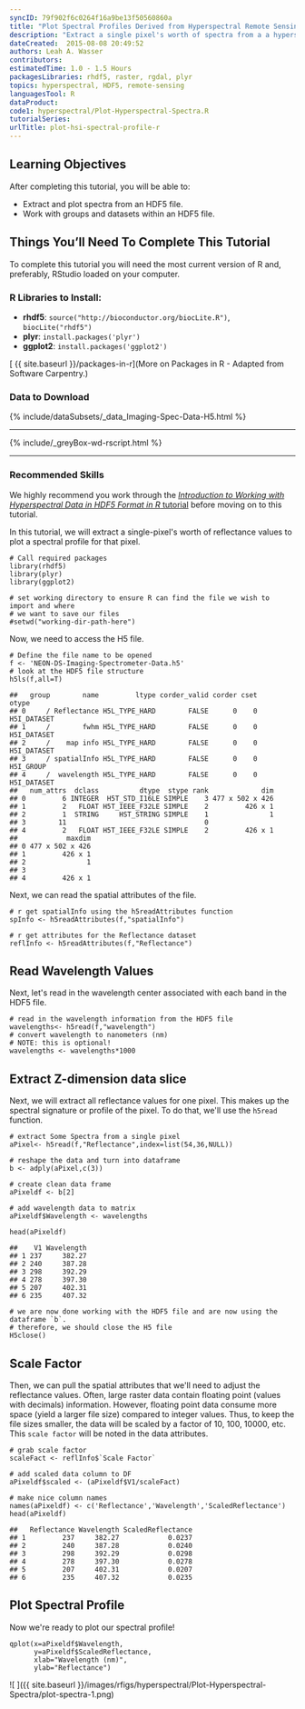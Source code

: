 ```yaml
---
syncID: 79f902f6c0264f16a9be13f50560860a
title: "Plot Spectral Profiles Derived from Hyperspectral Remote Sensing Data in HDF5 Format in R"
description: "Extract a single pixel's worth of spectra from a a hyperspectral dataset stored in HDF5 format in R. Visualize the spectral profile." 
dateCreated:  2015-08-08 20:49:52
authors: Leah A. Wasser
contributors:
estimatedTime: 1.0 - 1.5 Hours
packagesLibraries: rhdf5, raster, rgdal, plyr
topics: hyperspectral, HDF5, remote-sensing 
languagesTool: R
dataProduct:
code1: hyperspectral/Plot-Hyperspectral-Spectra.R
tutorialSeries:
urlTitle: plot-hsi-spectral-profile-r
---
```


<div id="ds-objectives" markdown="1">

## Learning Objectives
After completing this tutorial, you will be able to:

* Extract and plot spectra from an HDF5 file.
* Work with groups and datasets within an HDF5 file.


## Things You’ll Need To Complete This Tutorial
To complete this tutorial you will need the most current version of R and, 
preferably, RStudio loaded on your computer.

### R Libraries to Install:

* **rhdf5**: `source("http://bioconductor.org/biocLite.R")`, `biocLite("rhdf5")`
* **plyr**: `install.packages('plyr')`
* **ggplot2**: `install.packages('ggplot2')`

[ {{ site.baseurl }}/packages-in-r](More on Packages in R - Adapted from Software Carpentry.)

### Data to Download
{% include/dataSubsets/_data_Imaging-Spec-Data-H5.html %}

***
{% include/_greyBox-wd-rscript.html %}
***
### Recommended Skills

We highly recommend you work through the 
<a href="{{ site.baseurl }}/hsi-hdf5-r" target="_blank"> *Introduction to Working with Hyperspectral Data in HDF5 Format in R* tutorial</a>
before moving on to this tutorial.

</div> 


In this tutorial, we will extract a single-pixel's worth of reflectance values to
plot a spectral profile for that pixel.


    # Call required packages
    library(rhdf5)
    library(plyr)
    library(ggplot2)
    
    # set working directory to ensure R can find the file we wish to import and where
    # we want to save our files
    #setwd("working-dir-path-here")

Now, we need to access the H5 file.


    # Define the file name to be opened
    f <- 'NEON-DS-Imaging-Spectrometer-Data.h5'
    # look at the HDF5 file structure 
    h5ls(f,all=T) 

    ##   group        name         ltype corder_valid corder cset       otype
    ## 0     / Reflectance H5L_TYPE_HARD        FALSE      0    0 H5I_DATASET
    ## 1     /        fwhm H5L_TYPE_HARD        FALSE      0    0 H5I_DATASET
    ## 2     /    map info H5L_TYPE_HARD        FALSE      0    0 H5I_DATASET
    ## 3     / spatialInfo H5L_TYPE_HARD        FALSE      0    0   H5I_GROUP
    ## 4     /  wavelength H5L_TYPE_HARD        FALSE      0    0 H5I_DATASET
    ##   num_attrs  dclass          dtype  stype rank             dim
    ## 0         6 INTEGER  H5T_STD_I16LE SIMPLE    3 477 x 502 x 426
    ## 1         2   FLOAT H5T_IEEE_F32LE SIMPLE    2         426 x 1
    ## 2         1  STRING     HST_STRING SIMPLE    1               1
    ## 3        11                                  0                
    ## 4         2   FLOAT H5T_IEEE_F32LE SIMPLE    2         426 x 1
    ##            maxdim
    ## 0 477 x 502 x 426
    ## 1         426 x 1
    ## 2               1
    ## 3                
    ## 4         426 x 1

Next, we can read the spatial attributes of the file.


    # r get spatialInfo using the h5readAttributes function 
    spInfo <- h5readAttributes(f,"spatialInfo")
    
    # r get attributes for the Reflectance dataset
    reflInfo <- h5readAttributes(f,"Reflectance")

## Read Wavelength Values

Next, let's read in the wavelength center associated with each band in the HDF5 
file. 


    # read in the wavelength information from the HDF5 file
    wavelengths<- h5read(f,"wavelength")
    # convert wavelength to nanometers (nm)
    # NOTE: this is optional!
    wavelengths <- wavelengths*1000


## Extract Z-dimension data slice

Next, we will extract all reflectance values for one pixel. This makes up the 
spectral signature or profile of the pixel. To do that, we'll use the `h5read` 
function.


    # extract Some Spectra from a single pixel
    aPixel<- h5read(f,"Reflectance",index=list(54,36,NULL))
    
    # reshape the data and turn into dataframe
    b <- adply(aPixel,c(3))
    
    # create clean data frame
    aPixeldf <- b[2]
    
    # add wavelength data to matrix
    aPixeldf$Wavelength <- wavelengths
    
    head(aPixeldf)

    ##    V1 Wavelength
    ## 1 237     382.27
    ## 2 240     387.28
    ## 3 298     392.29
    ## 4 278     397.30
    ## 5 207     402.31
    ## 6 235     407.32

    # we are now done working with the HDF5 file and are now using the dataframe `b`. 
    # therefore, we should close the H5 file
    H5close()

## Scale Factor

Then, we can pull the spatial attributes that we'll need to adjust the reflectance 
values. Often, large raster data contain floating point (values with decimals) information.
However, floating point data consume more space (yield a larger file size) compared
to integer values. Thus, to keep the file sizes smaller, the data will be scaled
by a factor of 10, 100, 10000, etc. This `scale factor` will be noted in the data attributes.


    # grab scale factor
    scaleFact <- reflInfo$`Scale Factor`
    
    # add scaled data column to DF
    aPixeldf$scaled <- (aPixeldf$V1/scaleFact)
    
    # make nice column names
    names(aPixeldf) <- c('Reflectance','Wavelength','ScaledReflectance')
    head(aPixeldf)

    ##   Reflectance Wavelength ScaledReflectance
    ## 1         237     382.27            0.0237
    ## 2         240     387.28            0.0240
    ## 3         298     392.29            0.0298
    ## 4         278     397.30            0.0278
    ## 5         207     402.31            0.0207
    ## 6         235     407.32            0.0235

## Plot Spectral Profile

Now we're ready to plot our spectral profile!


    qplot(x=aPixeldf$Wavelength, 
          y=aPixeldf$ScaledReflectance,
          xlab="Wavelength (nm)",
          ylab="Reflectance")

![ ]({{ site.baseurl }}/images/rfigs/hyperspectral/Plot-Hyperspectral-Spectra/plot-spectra-1.png)

